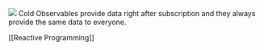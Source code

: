 ![](https://i.imgur.com/BPHrnUL.png)
Cold Observables provide data right after subscription and they always provide the same data to everyone.

[[Reactive Programming]]